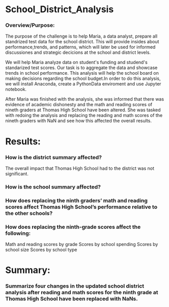 # School_District_Analysis
### Overview/Purpose:
The purpose of the challenge is to help Maria, a data analyst, prepare all standrized test data for the school district. This will provide insides about performance,trends, and patterns, which will later be used for informed discussiones and strategic decicions at the school and district levels.

We will help Maria analyze data on student's funding and studend's standarized test scores. Our task is to aggregate the data and showcase trends in school performance. This analysis will help the school board on making decisions regarding the school budget.In order to do this analysis, we will install Anaconda, create a PythonData enviroment and use Jupyter notebook.

After Maria was finished with the analysis, she was informed that there was evidence of academic dishonesty and the math and reading scores of nineth graders at Thomas High School have been altered. She was tasked with redoing the analysis and replacing the reading and math scores of the nineth graders with NaN and see how this affected the overall results.

# Results: 
### How is the district summary affected?
The overall impact that Thomas High School had to the district was not significant. 

### How is the school summary affected?

### How does replacing the ninth graders’ math and reading scores affect Thomas High School’s performance relative to the other schools?

### How does replacing the ninth-grade scores affect the following:
Math and reading scores by grade
Scores by school spending
Scores by school size
Scores by school type

# Summary:
### Summarize four changes in the updated school district analysis after reading and math scores for the ninth grade at Thomas High School have been replaced with NaNs.
